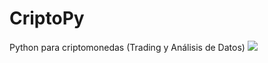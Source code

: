 # CriptoPy
Python para criptomonedas (Trading y Análisis de Datos)
<img src="https://www.shutterstock.com/image-vector/cryptocurrency-coins-banner-concept-digital-600nw-2049622757.jpg">
